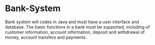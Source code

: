 # Bank-System
Bank system will codes in Java and must have a user interface and database. The basic functions in a bank must be supported, including of customer information, account information, deposit and withdrawal of money, account transfers and payments. 
